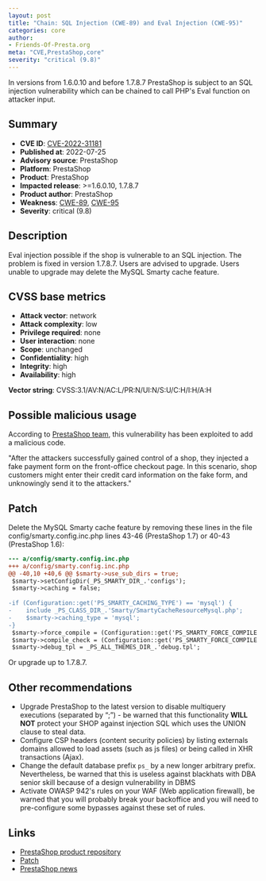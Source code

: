 ```yaml
---
layout: post
title: "Chain: SQL Injection (CWE-89) and Eval Injection (CWE-95)"
categories: core
author:
- Friends-Of-Presta.org
meta: "CVE,PrestaShop,core"
severity: "critical (9.8)"
---
```


In versions from 1.6.0.10 and before 1.7.8.7 PrestaShop is subject to an SQL injection vulnerability which can be chained to call PHP's Eval function on attacker input. 

## Summary

* **CVE ID**: [CVE-2022-31181](https://cve.mitre.org/cgi-bin/cvename.cgi?name=CVE-2022-31181)
* **Published at**: 2022-07-25
* **Advisory source**: PrestaShop
* **Platform**: PrestaShop
* **Product**: PrestaShop
* **Impacted release**: >=1.6.0.10, 1.7.8.7
* **Product author**: PrestaShop
* **Weakness**: [CWE-89](https://cwe.mitre.org/data/definitions/89.html),  [CWE-95](https://cwe.mitre.org/data/definitions/95.html)
* **Severity**: critical (9.8)

## Description

Eval injection possible if the shop is vulnerable to an SQL injection.
The problem is fixed in version 1.7.8.7. Users are advised to upgrade. Users unable to upgrade may delete the MySQL Smarty cache feature.


## CVSS base metrics

* **Attack vector**: network
* **Attack complexity**: low
* **Privilege required**: none
* **User interaction**: none
* **Scope**: unchanged
* **Confidentiality**: high
* **Integrity**: high
* **Availability**: high

**Vector string**: CVSS:3.1/AV:N/AC:L/PR:N/UI:N/S:U/C:H/I:H/A:H

## Possible malicious usage

According to [PrestaShop team](https://build.prestashop-project.org/news/2022/major-security-vulnerability-on-prestashop-websites/), this vulnerability has been exploited to add a malicious code.

"After the attackers successfully gained control of a shop, they injected a fake payment form on the front-office checkout page. In this scenario, shop customers might enter their credit card information on the fake form, and unknowingly send it to the attackers."

## Patch

Delete the MySQL Smarty cache feature by removing these lines in the file config/smarty.config.inc.php lines 43-46 (PrestaShop 1.7) or 40-43 (PrestaShop 1.6):

```diff
--- a/config/smarty.config.inc.php
+++ a/config/smarty.config.inc.php
@@ -40,10 +40,6 @@ $smarty->use_sub_dirs = true;
 $smarty->setConfigDir(_PS_SMARTY_DIR_.'configs');
 $smarty->caching = false;
 
-if (Configuration::get('PS_SMARTY_CACHING_TYPE') == 'mysql') {
-    include _PS_CLASS_DIR_.'Smarty/SmartyCacheResourceMysql.php';
-    $smarty->caching_type = 'mysql';
-}
 $smarty->force_compile = (Configuration::get('PS_SMARTY_FORCE_COMPILE') == _PS_SMARTY_FORCE_COMPILE_) ? true : false;
 $smarty->compile_check = (Configuration::get('PS_SMARTY_FORCE_COMPILE') >= _PS_SMARTY_CHECK_COMPILE_) ? true : false;
 $smarty->debug_tpl = _PS_ALL_THEMES_DIR_.'debug.tpl';

```

Or upgrade up to 1.7.8.7.

## Other recommendations

* Upgrade PrestaShop to the latest version to disable multiquery executions (separated by “;”) - be warned that this functionality **WILL NOT** protect your SHOP against injection SQL which uses the UNION clause to steal data.
* Configure CSP headers (content security policies) by listing  externals domains allowed to load assets (such as js files) or being called in XHR transactions (Ajax).
* Change the default database prefix `ps_` by a new longer arbitrary prefix. Nevertheless, be warned that this is useless against blackhats with DBA senior skill because of a design vulnerability in DBMS
* Activate OWASP 942's rules on your WAF (Web application firewall), be warned that you will probably break your backoffice and you will need to pre-configure some bypasses against these set of rules.

## Links

* [PrestaShop product repository](https://github.com/PrestaShop/PrestaShop/security/advisories/GHSA-hrgx-p36p-89q4)
* [Patch](https://github.com/PrestaShop/PrestaShop/commit/b6d96e7c2a4e35a44e96ffbcdfd34439b56af804)
* [PrestaShop news](https://build.prestashop-project.org/news/2022/major-security-vulnerability-on-prestashop-websites/)

